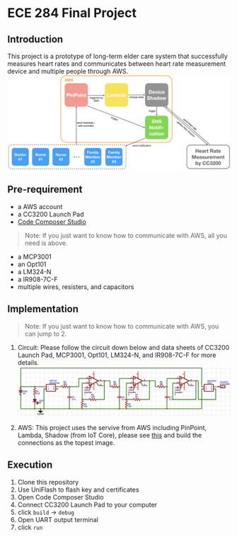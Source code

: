# ECE 284 Final Project

## Introduction
This project is a prototype of long-term elder care system that successfully measures heart rates and communicates between heart rate measurement device and multiple people through AWS.
 ![](/asset/system_architecture.png)
## Pre-requirement
* a AWS account
* a CC3200 Launch Pad
* [Code Composer Studio](http://www.ti.com/tool/CCSTUDIO-MSP)
> Note: If you just want to know how to communicate with AWS, all you need is above.
* a MCP3001
* an Opt101 
* a LM324-N
* a IR908-7C-F
* multiple wires, resisters, and capacitors

## Implementation
> Note: If you just want to know how to communicate with AWS, you can jump to 2.

1. Circuit: Please follow the circuit down below and data sheets of CC3200 Launch Pad, MCP3001, Opt101, LM324-N, and IR908-7C-F for more details.
 ![](/asset/circuits.png)

2. AWS: This project uses the servive from AWS including PinPoint, Lambda, Shadow (from IoT Core), please see [this](https://aws.amazon.com) and build the connections as the topest image.

## Execution
1. Clone this repository
2. Use UniFlash to flash key and certificates
3. Open Code Composer Studio
4. Connect CC3200 Launch Pad to your computer
5. click `build` -> `debug`
6. Open UART output terminal
7. click `run`